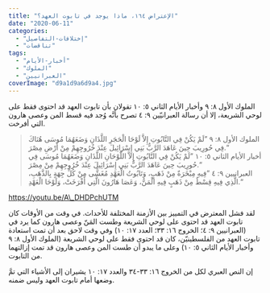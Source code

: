 ```yaml
---
title: "الإعتراض ١٦٤، ماذا يوجد في تابوت العهد؟"
date: "2020-06-11"
categories: 
  - "إختلافات-التفاصيل"
  - "تناقضات"
tags: 
  - "أخبار-الأيام"
  - "الملوك"
  - "العبرانيين"
coverImage: "d9a1d9a6d9a4.jpg"
---
```


الملوك الأول ٨: ٩ وأخبار الأيام الثاني ٥: ١٠ تقولان بأن تابوت العهد قد احتوى فقط على لوحي الشريعة، إلا أن رسالة العبرانيّين ٩: ٤ تصرح بأنَّه وُجد فيه قسط المن وعصى هارون التي أفرخت.

> الملوك الأول ٨: ٩ ”لَمْ يَكُنْ فِي التَّابُوتِ إِلاَّ لَوْحَا الْحَجَرِ اللَّذَانِ وَضَعَهُمَا مُوسَى هُنَاكَ فِي حُورِيبَ حِينَ عَاهَدَ الرَّبُّ بَنِي إِسْرَائِيلَ عِنْدَ خُرُوجِهِمْ مِنْ أَرْضِ مِصْرَ.“  
> أخبار الأيام الثاني ٥: ١٠ ”لَمْ يَكُنْ فِي التَّابُوتِ إِلاَّ اللَّوْحَانِ اللَّذَانِ وَضَعَهُمَا مُوسَى فِي حُورِيبَ حِينَ عَاهَدَ الرَّبُّ بَنِي إِسْرَائِيلَ عِنْدَ خُرُوجِهِمْ مِنْ مِصْرَ.“  
> العبرانيين ٩: ٤ ”فِيهِ مِبْخَرَةٌ مِنْ ذَهَبٍ، وَتَابُوتُ الْعَهْدِ مُغَشًّى مِنْ كُلِّ جِهَةٍ بِالذَّهَبِ، الَّذِي فِيهِ قِسْطٌ مِنْ ذَهَبٍ فِيهِ الْمَنُّ، وَعَصَا هَارُونَ الَّتِي أَفْرَخَتْ، وَلَوْحَا الْعَهْدِ.“

https://youtu.be/A\_DHDPchUTM

لقد فشل المعترض في التمييز بين الأزمنة المختلفة للأحداث. في وقت من الأوقات كان تابوت العهد قد احتوى على لوحي الشريعة وطست المَنّ وعصى هارون كما يرد في (العبرانيين ٩: ٤؛ الخروج ١٦: ٣٣؛ العدد ١٧: ١٠) وفي وقت لاحق بعد أن تمت استعادة تابوت العهد من الفلسطينيّن، كان قد احتوى فقط على لوحي الشريعة (الملوك الأول ٨: ٩ وأخبار الأيام الثاني ٥: ١٠) وعلى ما يبدو أن طست المن وعصى هارون قد تمت إزالتهما من التابوت.

إن النص العبري لكل من الخروج ١٦: ٣٣-٣٤ والعدد ١٧: ١٠ يشيران إلى الأشياء التي تمَّ وضعها أمام تابوت العهد وليس ضمنه.

